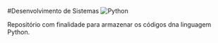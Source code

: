 #Desenvolvimento de Sistemas 
![Python](https://user-images.githubusercontent.com/71889111/186184013-7a174bdf-62ea-42ca-91dc-72a2b0e6d3f0.png)

Repositório com finalidade para armazenar os códigos dna linguagem Python.
